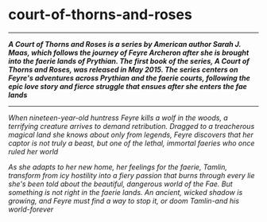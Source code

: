 # court-of-thorns-and-roses

___

***A Court of Thorns and Roses is a series by American author Sarah J. Maas, which follows the journey of Feyre Archeron after she is brought into the faerie lands of Prythian. The first book of the series, A Court of Thorns and Roses, was released in May 2015. The series centers on Feyre's adventures across Prythian and the faerie courts, following the epic love story and fierce struggle that ensues after she enters the fae lands***

___

*When nineteen-year-old huntress Feyre kills a wolf in the woods, a terrifying creature arrives to demand retribution. Dragged to a treacherous magical land she knows about only from legends, Feyre discovers that her captor is not truly a beast, but one of the lethal, immortal faeries who once ruled her world*

*As she adapts to her new home, her feelings for the faerie, Tamlin, transform from icy hostility into a fiery passion that burns through every lie she's been told about the beautiful, dangerous world of the Fae. But something is not right in the faerie lands. An ancient, wicked shadow is growing, and Feyre must find a way to stop it, or doom Tamlin-and his world-forever*

